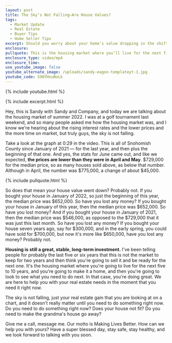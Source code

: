 ```yaml
---
layout: post
title: The Sky’s Not Falling—Are House Values?
tags:
  - Market Update
  - Real Estate
  - Buyer Tips
  - Home Seller Tips
excerpt: Should you worry about your home’s value dropping in the shifting market?
enclosure:
pullquote: This is the housing market where you’ll live for the next five to 10 years.
enclosure_type: video/mp4
enclosure_time:
use_youtube_image: false
youtube_alternate_image: /uploads/sandy-eagon-templateyt-1.jpg
youtube_code: S90YHnuNoLk
---
```

{% include youtube.html %}

{% include excerpt.html %}

Hey, this is Sandy with Sandy and Company, and today we are talking about the housing market of summer 2022. I was at a golf tournament last weekend, and so many people asked me how the housing market was, and I know we're hearing about the rising interest rates and the lower prices and the more time on market, but truly guys, the sky is not falling.

Take a look at the graph at 0:29 in the video. This is all of Snohomish County since January of 2021 — for the last year, and then plus the beginning of that one. And yes, the stats for June came out, and like we expected, **the prices are lower than they were in April and May**. $729,000 for the median price, so as many houses sold above, as below that number. Although in April, the number was $775,000, a change of about $45,000.

{% include pullquote.html %}

So does that mean your house value went down? Probably not. If you bought your house in January of 2022, so just the beginning of this year, the median price was $652,000. So have you lost any money? If you bought your house in January of this year, then the median price was $652,000. So have you lost money? And if you bought your house in January of 2021, then the median price was $546,000, as opposed to the $729,000 that it was just this last month. So have you lost any money? If you bought your house seven years ago, say for $300,000, and in the early spring, you could have sold for $700,000, but now it's more like $650,000, have you lost any money? Probably not.

**Housing is still a great, stable, long-term investment.** I've been telling people for probably the last five or six years that this is not the market to keep for two years and then think you're going to sell it and be ready for the next one. It's the housing market where you're going to live for the next five to 10 years, and you're going to make it a home, and then you're going to look to see what you need to do next. In that case, you're doing great. We are here to help you with your real estate needs in the moment that you need it right now.&nbsp;

The sky is not falling, just your real estate gain that you are looking at on a chart, and it doesn't really matter until you need to do something right now. Do you need to do something right now? Does your house not fit? Do you need to make the grandma's house go away?

Give me a call, message me. Our motto is Making Lives Better. How can we help you with yours? Have a super blessed day, stay safe, stay healthy, and we look forward to talking with you soon.
